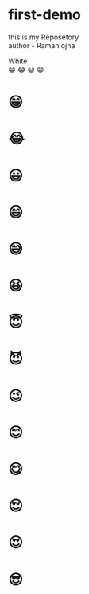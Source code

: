 # first-demo
this is my Reposetory
<br>
author - Raman ojha
<!DOCTYPE html>
<html lang="en">
<head>
    <meta charset="UTF-8">
    <meta name="viewport" content="width=device-width, initial-scale=1.0">
<!--     <script src="index.js"></script> -->
</head>
<body>
    <div>
        White
        <br>
        &#128513  &#128514 &#128515 &#128516 
        </div>
    <h1>&#128513</h1>
    <h1>&#128514</h1>
    <h1>&#128515</h1>
    <h1>&#128516</h1>
    <h1>&#128517</h1>
    <h1>&#128518</h1>
    <h1>&#128519</h1>
    <h1>&#128520</h1>
    <h1>&#128521</h1>
    <h1>&#128522</h1>
    <h1>&#128523</h1>
    <h1>&#128524</h1>
    <h1>&#128525</h1>
    <h1>&#128526</h1> 
</body>
</html>
